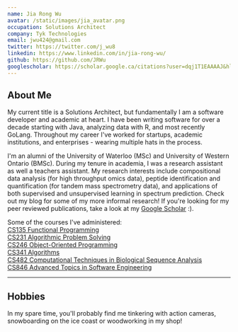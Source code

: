 ```yaml
---
name: Jia Rong Wu
avatar: /static/images/jia_avatar.png
occupation: Solutions Architect
company: Tyk Technologies
email: jwu424@gmail.com
twitter: https://twitter.com/j_wu8
linkedin: https://www.linkedin.com/in/jia-rong-wu/
github: https://github.com/JRWu
googlescholar: https://scholar.google.ca/citations?user=dqj1T1EAAAAJ&hl=en&oi=ao
---
```


<h2>About Me</h2>
My current title is a Solutions Architect, but fundamentally I am a software developer and academic at heart. I have been writing software for over a decade starting with Java, analyzing data with R, and most recently GoLang. Throughout my career I've worked for startups, academic institutions, and enterprises - wearing multiple hats in the process.

I'm an alumni of the University of Waterloo (MSc) and University of Western Ontario (BMSc). During my tenure in academia, I was a research assistant as well a teachers assistant. My research interests include compositional data analysis (for high throughput omics data), peptide identification and quantification (for tandem mass spectrometry data), and applications of both supervised and unsupervised learning in spectrum prediction. Check out my blog for some of my more informal research! If you're looking for my peer reviewed publications, take a look at my [Google Scholar](https://scholar.google.ca/citations?user=dqj1T1EAAAAJ&hl=en&oi=ao) :).

Some of the courses I've administered:  
[CS135 Functional Programming](https://student.cs.uwaterloo.ca/~cs135/)  
[CS231 Algorithmic Problem Solving](https://student.cs.uwaterloo.ca/~cs231/index.shtml)  
[CS246 Object-Oriented Programming](https://student.cs.uwaterloo.ca/~cs246/F22/index.shtml)  
[CS341 Algorithms](https://student.cs.uwaterloo.ca/~cs341/)  
[CS482 Computational Techniques in Biological Sequence Analysis](https://cs.uwaterloo.ca//current/courses/course_descriptions/cDescr/CS482)  
[CS846 Advanced Topics in Software Engineering]()

<hr />
<h2>Hobbies</h2>
In my spare time, you'll probably find me tinkering with action cameras, snowboarding on the ice coast or woodworking in my shop!

